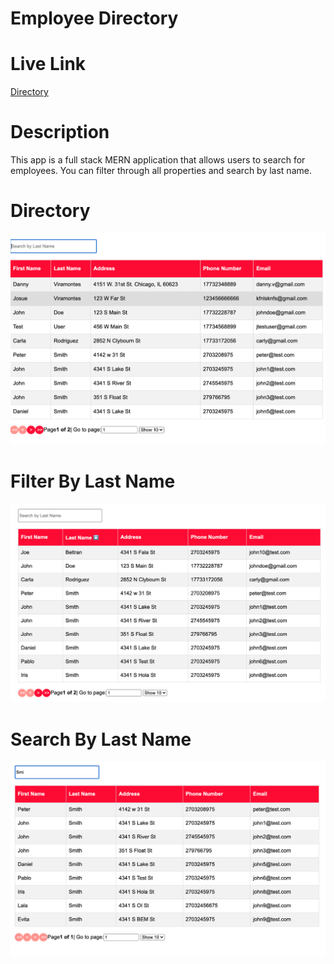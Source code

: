 # Employee Directory

# Live Link
<a href="https://employee-directory12345.herokuapp.com/directory">Directory</a>

# Description 
<p>This app is a full stack MERN application that allows users to search for employees. You can filter through all properties and search by last name.</p>

# Directory 
![Directory](data.png)

# Filter By Last Name 
![FilterB By Last Name ](filterbylastname.png)

# Search By Last Name
![searchbylastname](searchbylastname.png)




